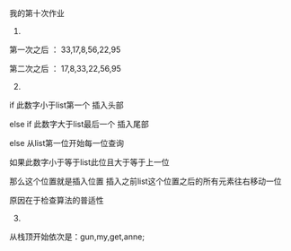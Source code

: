 我的第十次作业

1.

第一次之后 ： 33,17,8,56,22,95

第二次之后 ： 17,8,33,22,56,95


2.

if 此数字小于list第一个 插入头部 

else if 此数字大于list最后一个 插入尾部

else 从list第一位开始每一位查询 

如果此数字小于等于list此位且大于等于上一位 

那么这个位置就是插入位置 插入之前list这个位置之后的所有元素往右移动一位

原因在于检查算法的普适性


3.

从栈顶开始依次是：gun,my,get,anne;
